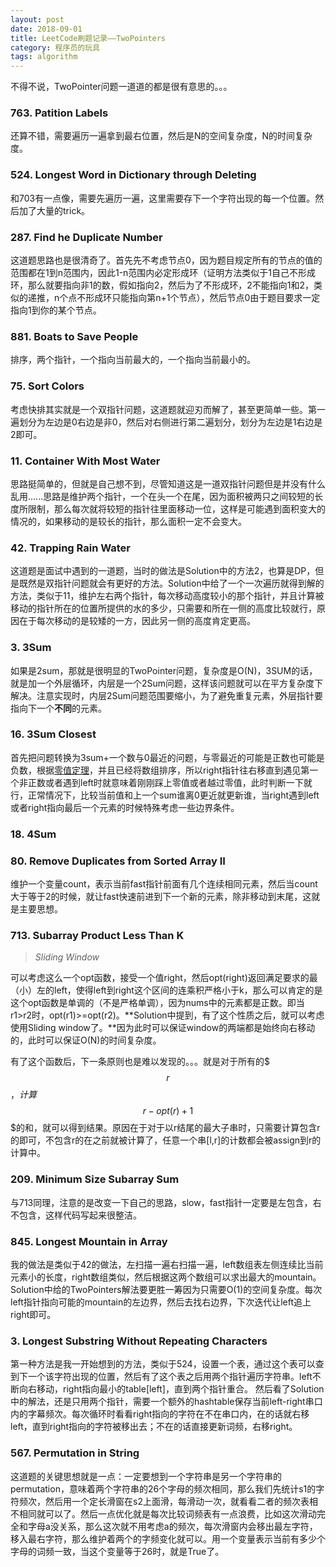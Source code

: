 ```yaml
---
layout: post
date: 2018-09-01
title: LeetCode刷题记录——TwoPointers
category: 程序员的玩具
tags: algorithm
---
```


不得不说，TwoPointer问题一道道的都是很有意思的。。。

### 763. Patition Labels
还算不错，需要遍历一遍拿到最右位置，然后是N的空间复杂度，N的时间复杂度。

### 524. Longest Word in Dictionary through Deleting
和703有一点像，需要先遍历一遍，这里需要存下一个字符出现的每一个位置。然后加了大量的trick。

### 287. Find he Duplicate Number
这道题思路也是很清奇了。首先先不考虑节点0，因为题目规定所有的节点的值的范围都在1到n范围内，因此1-n范围内必定形成环（证明方法类似于1自己不形成环，那么就要指向非1的数，假如指向2，然后为了不形成环，2不能指向1和2，类似的递推，n个点不形成环只能指向第n+1个节点），然后节点0由于题目要求一定指向1到你的某个节点。

### 881. Boats to Save People
排序，两个指针，一个指向当前最大的，一个指向当前最小的。

### 75. Sort Colors
考虑快排其实就是一个双指针问题，这道题就迎刃而解了，甚至更简单一些。第一遍划分为左边是0右边是非0，然后对右侧进行第二遍划分，划分为左边是1右边是2即可。

### 11. Container With Most Water
思路挺简单的，但就是自己想不到，尽管知道这是一道双指针问题但是并没有什么乱用......思路是维护两个指针，一个在头一个在尾，因为面积被两只之间较短的长度所限制，那么每次就将较短的指针往里面移动一位，这样是可能遇到面积变大的情况的，如果移动的是较长的指针，那么面积一定不会变大。

### 42. Trapping Rain Water
这道题是面试中遇到的一道题，当时的做法是Solution中的方法2，也算是DP，但是既然是双指针问题就会有更好的方法。Solution中给了一个一次遍历就得到解的方法，类似于11，维护左右两个指针，每次移动高度较小的那个指针，并且计算被移动的指针所在的位置所提供的水的多少，只需要和所在一侧的高度比较就行，原因在于每次移动的是较矮的一方，因此另一侧的高度肯定更高。

### 3. 3Sum
如果是2sum，那就是很明显的TwoPointer问题，复杂度是O(N)，3SUM的话，就是加一个外层循环，内层是一个2Sum问题，这样该问题就可以在平方复杂度下解决。注意实现时，内层2Sum问题范围要缩小，为了避免重复元素，外层指针要指向下一个**不同**的元素。

### 16. 3Sum Closest
首先把问题转换为3sum+一个数与0最近的问题，与零最近的可能是正数也可能是负数，根据[零值定理](https://baike.baidu.com/item/%E9%9B%B6%E5%80%BC%E5%AE%9A%E7%90%86/9607445?fr=aladdin)，并且已经将数组排序，所以right指针往右移直到遇见第一个非正数或者遇到left时就意味着刚刚踩上零值或者越过零值，此时判断一下就行，正常情况下，比较当前值和上一个sum谁离0更近就更新谁，当right遇到left或者right指向最后一个元素的时候特殊考虑一些边界条件。

### 18. 4Sum


### 80. Remove Duplicates from Sorted Array II
维护一个变量count，表示当前fast指针前面有几个连续相同元素，然后当count大于等于2的时候，就让fast快速前进到下一个新的元素，除非移动到末尾，这就是主要思想。

### 713. Subarray Product Less Than K
> *Sliding Window*

可以考虑这么一个opt函数，接受一个值right，然后opt(right)返回满足要求的最（小）左的left，使得left到right这个区间的连乘积严格小于k，那么可以肯定的是这个opt函数是单调的（不是严格单调），因为nums中的元素都是正数。即当r1>r2时，opt(r1)>=opt(r2)。**Solution中提到，有了这个性质之后，就可以考虑使用Sliding window了。**因为此时可以保证window的两端都是始终向右移动的，此时可以保证O(N)的时间复杂度。

有了这个函数后，下一条原则也是难以发现的。。。就是对于所有的$$$r$$$，计算$$$r-opt(r)+1$$$的和，就可以得到结果。原因在于对于以r结尾的最大子串时，只需要计算包含r的即可，不包含r的在之前就被计算了，任意一个串[l,r]的计数都会被assign到r的计算中。

### 209. Minimum Size Subarray Sum
与713同理，注意的是改变一下自己的思路，slow，fast指针一定要是左包含，右不包含，这样代码写起来很整洁。

### 845. Longest Mountain in Array
我的做法是类似于42的做法，左扫描一遍右扫描一遍，left数组表左侧连续比当前元素小的长度，right数组类似，然后根据这两个数组可以求出最大的mountain。Solution中给的TwoPointers解法要更胜一筹因为只需要O(1)的空间复杂度。每次left指针指向可能的mountain的左边界，然后去找右边界，下次迭代让left追上right即可。

### 3. Longest Substring Without Repeating Characters
第一种方法是我一开始想到的方法，类似于524，设置一个表，通过这个表可以查到下一个该字符出现的位置，然后有了这个表之后用两个指针遍历字符串。left不断向右移动，right指向最小的table[left]，直到两个指针重合。
然后看了Solution中的解法，还是只用两个指针，需要一个额外的hashtable保存当前left-right串口内的字幕频次。每次循环时看看right指向的字符在不在串口内，在的话就右移left，直到right指向的字符被移出去；不在的话直接更新词频，右移right。


### 567. Permutation in String
这道题的关键思想就是一点：一定要想到一个字符串是另一个字符串的permutation，意味着两个字符串的26个字母的频次相同，那么我们先统计s1的字符频次，然后用一个定长滑窗在s2上面滑，每滑动一次，就看看二者的频次表相不相同就可以了。然后一点优化就是每次比较词频表有一点浪费，比如这次滑动完全和字母a没关系，那么这次就不用考虑a的频次，每次滑窗内会移出最左字符，移入最右字符，那么维护着两个的字频变化就可以。用一个变量表示当前有多少个字母的词频一致，当这个变量等于26时，就是True了。
